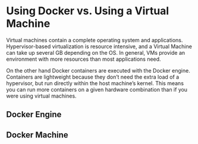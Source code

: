 # Using Docker vs. Using a Virtual Machine
Virtual machines contain a complete operating system and applications. Hypervisor-based virtualization is resource intensive, and a Virtual Machine can take up several GB depending on the OS. In general, VMs provide an environment with more resources than most applications need.

On the other hand Docker containers are executed with the Docker engine. Containers are lightweight because they don’t need the extra load of a hypervisor, but run directly within the host machine’s kernel. This means you can run more containers on a given hardware combination than if you were using virtual machines. 


## Docker Engine

## Docker Machine

